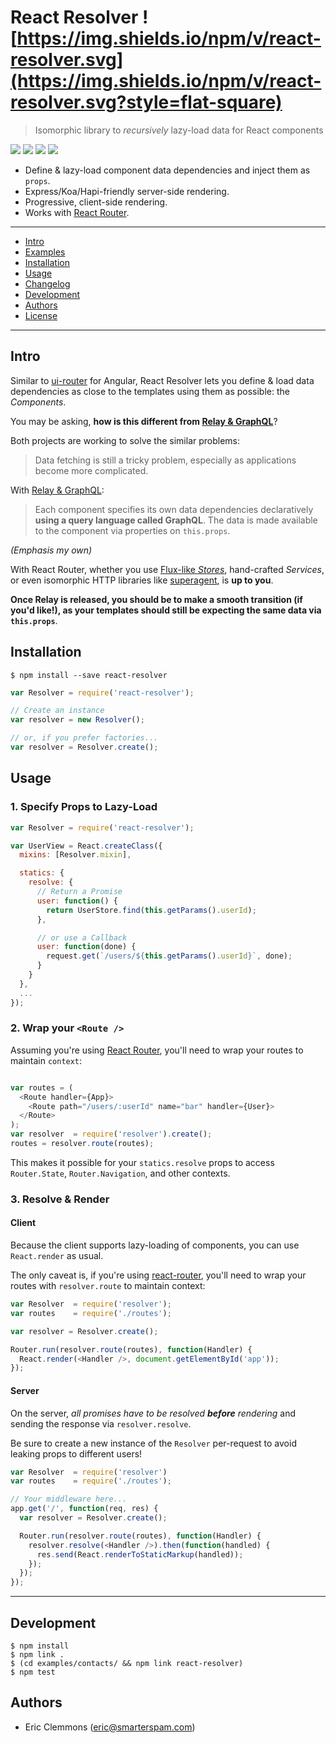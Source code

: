 # React Resolver ![https://img.shields.io/npm/v/react-resolver.svg](https://img.shields.io/npm/v/react-resolver.svg?style=flat-square)

> Isomorphic library to _recursively_ lazy-load data for React components

[![](https://img.shields.io/github/issues-raw/ericclemmons/react-resolver.svg?style=flat-square)](https://github.com/ericclemmons/react-resolver/issues)
[![](https://img.shields.io/travis/ericclemmons/react-resolver/master.svg?style=flat-square)](https://travis-ci.org/ericclemmons/react-resolver)
[![](https://img.shields.io/david/ericclemmons/react-resolver.svg?style=flat-square)](https://david-dm.org/ericclemmons/react-resolver#info=dependencies)
[![](https://img.shields.io/david/dev/ericclemmons/react-resolver.svg?style=flat-square)](https://david-dm.org/ericclemmons/react-resolver#info=devDependencies)

- Define & lazy-load component data dependencies and inject them as `props`.
- Express/Koa/Hapi-friendly server-side rendering.
- Progressive, client-side rendering.
- Works with [React Router][3].


- - -

- [Intro](#intro)
- [Examples][2]
- [Installation](#installation)
- [Usage](#usage)
- [Changelog][6]
- [Development](#development)
- [Authors](#authors)
- [License][1]

- - -


## Intro

Similar to [ui-router][4] for Angular, React Resolver lets you define & load
data dependencies as close to the templates using them as possible: the _Components_.

You may be asking, **how is this different from [Relay & GraphQL][7]**?

Both projects are working to solve the similar problems:

> Data fetching is still a tricky problem, especially as applications become more complicated.

With [Relay & GraphQL][7]:

> Each component specifies its own data dependencies declaratively **using a query language called GraphQL**. The data is made available to the component via properties on `this.props`.

_(Emphasis my own)_

With React Router, whether you use [Flux-like
_Stores_][9], hand-crafted _Services_, or even isomorphic HTTP libraries like
[superagent][8], is **up to you**.

**Once Relay is released, you should be to make a smooth transition (if you'd like!),
as your templates should still be expecting the same data via `this.props`**.


## Installation

```shell
$ npm install --save react-resolver
```

```javascript
var Resolver = require('react-resolver');

// Create an instance
var resolver = new Resolver();

// or, if you prefer factories...
var resolver = Resolver.create();
```


## Usage

### 1. Specify Props to Lazy-Load

```javascript
var Resolver = require('react-resolver');

var UserView = React.createClass({
  mixins: [Resolver.mixin],

  statics: {
    resolve: {
      // Return a Promise
      user: function() {
        return UserStore.find(this.getParams().userId);
      },

      // or use a Callback
      user: function(done) {
        request.get(`/users/${this.getParams().userId}`, done);
      }
    }
  },
  ...
});
```


### 2.  Wrap your `<Route />`

Assuming you're using [React Router][3], you'll need to wrap your routes
to maintain `context`:

```javascript

var routes = (
  <Route handler={App}>
    <Route path="/users/:userId" name="bar" handler={User}>
  </Route>
);
var resolver  = require('resolver').create();
routes = resolver.route(routes);
```

This makes it possible for your `statics.resolve` props to access
`Router.State`, `Router.Navigation`, and other contexts.


### 3. Resolve & Render

#### Client

Because the client supports lazy-loading of components, you can use
`React.render` as usual.

The only caveat is, if you're using [react-router][3], you'll need to
wrap your routes with `resolver.route` to maintain context:

```javascript
var Resolver  = require('resolver');
var routes    = require('./routes');

var resolver = Resolver.create();

Router.run(resolver.route(routes), function(Handler) {
  React.render(<Handler />, document.getElementById('app'));
});
```

#### Server

On the server, _all promises have to be resolved **before** rendering_
and sending the response via `resolver.resolve`.

Be sure to create a new instance of the `Resolver` per-request to avoid
leaking props to different users!

```javascript
var Resolver  = require('resolver')
var routes    = require('./routes');

// Your middleware here...
app.get('/', function(req, res) {
  var resolver = Resolver.create();

  Router.run(resolver.route(routes), function(Handler) {
    resolver.resolve(<Handler />).then(function(handled) {
      res.send(React.renderToStaticMarkup(handled));
    });
  });
});
```

- - -


## Development

```shell
$ npm install
$ npm link .
$ (cd examples/contacts/ && npm link react-resolver)
$ npm test
```

## Authors

- Eric Clemmons (<eric@smarterspam.com>)


[1]: https://github.com/ericclemmons/react-resolver/blob/master/LICENSE
[2]: https://github.com/ericclemmons/react-resolver/tree/master/examples
[3]: https://github.com/rackt/react-router
[4]: https://github.com/angular-ui/ui-router/wiki#resolve
[5]: https://gist.github.com/wincent/598fa75e22bdfa44cf47
[6]: https://github.com/ericclemmons/react-resolver/blob/master/CHANGELOG.md
[7]: http://facebook.github.io/react/blog/2015/02/20/introducing-relay-and-graphql.html
[8]: https://github.com/visionmedia/superagent
[9]: https://github.com/goatslacker/alt
